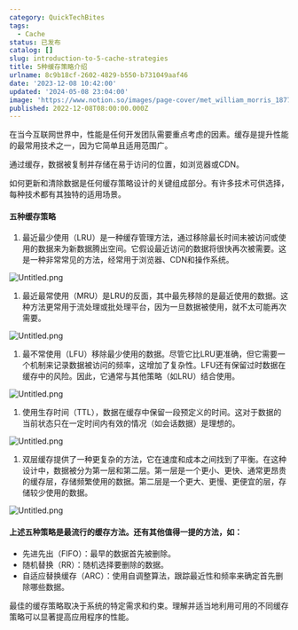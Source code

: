 ```yaml
---
category: QuickTechBites
tags:
  - Cache
status: 已发布
catalog: []
slug: introduction-to-5-cache-strategies
title: 5种缓存策略介绍
urlname: 8c9b18cf-2602-4829-b550-b731049aaf46
date: '2023-12-08 10:42:00'
updated: '2024-05-08 23:04:00'
image: 'https://www.notion.so/images/page-cover/met_william_morris_1877_willow.jpg'
published: 2022-12-08T08:00:00.000Z
---
```


在当今互联网世界中，性能是任何开发团队需要重点考虑的因素。缓存是提升性能的最常用技术之一，因为它简单且适用范围广。


通过缓存，数据被复制并存储在易于访问的位置，如浏览器或CDN。


如何更新和清除数据是任何缓存策略设计的关键组成部分。有许多技术可供选择，每种技术都有其独特的适用场景。


#### 五种缓存策略

1. 最近最少使用（LRU）是一种缓存管理方法，通过移除最长时间未被访问或使用的数据来为新数据腾出空间。它假设最近访问的数据将很快再次被需要。这是一种非常常见的方法，经常用于浏览器、CDN和操作系统。

![Untitled.png](https://prod-files-secure.s3.us-west-2.amazonaws.com/5d24fe63-e567-4804-86f9-9fdc62e13082/74494354-3dc7-4fc2-be3e-7e15913b3f24/Untitled.png?X-Amz-Algorithm=AWS4-HMAC-SHA256&X-Amz-Content-Sha256=UNSIGNED-PAYLOAD&X-Amz-Credential=ASIAZI2LB466RHLKQMTJ%2F20250201%2Fus-west-2%2Fs3%2Faws4_request&X-Amz-Date=20250201T213239Z&X-Amz-Expires=3600&X-Amz-Security-Token=IQoJb3JpZ2luX2VjENX%2F%2F%2F%2F%2F%2F%2F%2F%2F%2FwEaCXVzLXdlc3QtMiJGMEQCIHZ2tLoVssI0Iglwt7KXYe%2BJGF4cu4B3oCSztRwkLwP6AiBtTEHQwpqKsj%2FnxGrFl3JTlUf2PX%2F9g8GcZvTSnSrJ9SqIBAje%2F%2F%2F%2F%2F%2F%2F%2F%2F%2F8BEAAaDDYzNzQyMzE4MzgwNSIMj32dTh%2FwpNEiAH5MKtwDhY10RYzILt2TNtYL0233WvQaeZBm5B8FxdXBOFXZsNKNUbjisFmrB8%2Bmo9TSXdOjVhw2H%2BFx%2BVJcu5udr4QooFSZUNnl7nL1Pnwa71OBjPFg%2FVlupXEXcRfpi9jdXLFx0XcgncAnDUMYgonx1DF89sr6Ib4ChN7HohIjV0xWL4uSR9I59djolnU%2Fm5mWFDB7ypevT3aVJTBvHZgNRi81y72i3tZ7tX2N7NS%2Bv0l4YowZKeKb79ycI8bQ0lx%2B43fzQnzobXBn%2BXeQCLqW5bqeDvc0CkJ%2FYAbBX7AA53YvpHg%2FdroNKArv3Ed4AkggRULjHauK7J0qKfP7ry2IwniYMLFyeYt40VoFwpNOBhyljaxhY0TPPI7QCU65rzvaeaw3HrEBUTCG0paeDFVcwOiOwoZN6gdlrWlSxZ7g9GSTlys%2FoutN3nCJJdXUwyV%2F3ehBI7WR%2BPeeJvZvGMCQ2f6nCyt%2FTdLgLclqS6%2FoaGWpT70%2BweHfZyeBnstS%2BYKGMSCwiotXZqRf1tfbbgJlA9gzLJBnyMlI37f%2FoSpr%2BAiV0mXSlCWb5mBPGqX%2B76iyYeiaMnfg7lB0PoIRacUCD0xe4zlCqp%2FhOQjKULplJJ2dJMFjUWZu%2FnTjwNap%2F3Uwt5T6vAY6pgH2GiRWwfNQ4kgYH9MZ6QJ%2BndmWLQnSJfvC9SZW4gpuE8SGjV%2BePAMCX0%2Fwghh5i3n4QZ%2BtttRo24bmhVX6LmAQk2MJ04tOuU1A7Gu1%2Fyn4DsD%2FzFyDb9psb37POGstmwN0OGgdBMfyD9MZLjv%2BXkEUxpa2zZ9LPOF4WR68dQObrbfyM5F7tQ60QvgaCwJYbRgoYeZV0BCBDtO3InPcjGToPRi7Mp06&X-Amz-Signature=bc48b674cfb1bcb550ad54f7edaf949008ad5e4bb248f05f02264d40d7ec62ff&X-Amz-SignedHeaders=host&x-id=GetObject)

1. 最近最常使用（MRU）是LRU的反面，其中最先移除的是最近使用的数据。这种方法更常用于流处理或批处理平台，因为一旦数据被使用，就不太可能再次需要。

![Untitled.png](https://prod-files-secure.s3.us-west-2.amazonaws.com/5d24fe63-e567-4804-86f9-9fdc62e13082/9394e615-e149-4cd8-9a1b-e3c39cda8184/Untitled.png?X-Amz-Algorithm=AWS4-HMAC-SHA256&X-Amz-Content-Sha256=UNSIGNED-PAYLOAD&X-Amz-Credential=ASIAZI2LB466RHLKQMTJ%2F20250201%2Fus-west-2%2Fs3%2Faws4_request&X-Amz-Date=20250201T213239Z&X-Amz-Expires=3600&X-Amz-Security-Token=IQoJb3JpZ2luX2VjENX%2F%2F%2F%2F%2F%2F%2F%2F%2F%2FwEaCXVzLXdlc3QtMiJGMEQCIHZ2tLoVssI0Iglwt7KXYe%2BJGF4cu4B3oCSztRwkLwP6AiBtTEHQwpqKsj%2FnxGrFl3JTlUf2PX%2F9g8GcZvTSnSrJ9SqIBAje%2F%2F%2F%2F%2F%2F%2F%2F%2F%2F8BEAAaDDYzNzQyMzE4MzgwNSIMj32dTh%2FwpNEiAH5MKtwDhY10RYzILt2TNtYL0233WvQaeZBm5B8FxdXBOFXZsNKNUbjisFmrB8%2Bmo9TSXdOjVhw2H%2BFx%2BVJcu5udr4QooFSZUNnl7nL1Pnwa71OBjPFg%2FVlupXEXcRfpi9jdXLFx0XcgncAnDUMYgonx1DF89sr6Ib4ChN7HohIjV0xWL4uSR9I59djolnU%2Fm5mWFDB7ypevT3aVJTBvHZgNRi81y72i3tZ7tX2N7NS%2Bv0l4YowZKeKb79ycI8bQ0lx%2B43fzQnzobXBn%2BXeQCLqW5bqeDvc0CkJ%2FYAbBX7AA53YvpHg%2FdroNKArv3Ed4AkggRULjHauK7J0qKfP7ry2IwniYMLFyeYt40VoFwpNOBhyljaxhY0TPPI7QCU65rzvaeaw3HrEBUTCG0paeDFVcwOiOwoZN6gdlrWlSxZ7g9GSTlys%2FoutN3nCJJdXUwyV%2F3ehBI7WR%2BPeeJvZvGMCQ2f6nCyt%2FTdLgLclqS6%2FoaGWpT70%2BweHfZyeBnstS%2BYKGMSCwiotXZqRf1tfbbgJlA9gzLJBnyMlI37f%2FoSpr%2BAiV0mXSlCWb5mBPGqX%2B76iyYeiaMnfg7lB0PoIRacUCD0xe4zlCqp%2FhOQjKULplJJ2dJMFjUWZu%2FnTjwNap%2F3Uwt5T6vAY6pgH2GiRWwfNQ4kgYH9MZ6QJ%2BndmWLQnSJfvC9SZW4gpuE8SGjV%2BePAMCX0%2Fwghh5i3n4QZ%2BtttRo24bmhVX6LmAQk2MJ04tOuU1A7Gu1%2Fyn4DsD%2FzFyDb9psb37POGstmwN0OGgdBMfyD9MZLjv%2BXkEUxpa2zZ9LPOF4WR68dQObrbfyM5F7tQ60QvgaCwJYbRgoYeZV0BCBDtO3InPcjGToPRi7Mp06&X-Amz-Signature=e0f9dccd3089ea5b317cc7e03b9b08d6c8149e89c01934d2ffb4cadebc6b8b05&X-Amz-SignedHeaders=host&x-id=GetObject)

1. 最不常使用（LFU）移除最少使用的数据。尽管它比LRU更准确，但它需要一个机制来记录数据被访问的频率，这增加了复杂性。LFU还有保留过时数据在缓存中的风险。因此，它通常与其他策略（如LRU）结合使用。

![Untitled.png](https://prod-files-secure.s3.us-west-2.amazonaws.com/5d24fe63-e567-4804-86f9-9fdc62e13082/ff489bb8-941e-4617-b208-e17020ed7ada/Untitled.png?X-Amz-Algorithm=AWS4-HMAC-SHA256&X-Amz-Content-Sha256=UNSIGNED-PAYLOAD&X-Amz-Credential=ASIAZI2LB466RHLKQMTJ%2F20250201%2Fus-west-2%2Fs3%2Faws4_request&X-Amz-Date=20250201T213239Z&X-Amz-Expires=3600&X-Amz-Security-Token=IQoJb3JpZ2luX2VjENX%2F%2F%2F%2F%2F%2F%2F%2F%2F%2FwEaCXVzLXdlc3QtMiJGMEQCIHZ2tLoVssI0Iglwt7KXYe%2BJGF4cu4B3oCSztRwkLwP6AiBtTEHQwpqKsj%2FnxGrFl3JTlUf2PX%2F9g8GcZvTSnSrJ9SqIBAje%2F%2F%2F%2F%2F%2F%2F%2F%2F%2F8BEAAaDDYzNzQyMzE4MzgwNSIMj32dTh%2FwpNEiAH5MKtwDhY10RYzILt2TNtYL0233WvQaeZBm5B8FxdXBOFXZsNKNUbjisFmrB8%2Bmo9TSXdOjVhw2H%2BFx%2BVJcu5udr4QooFSZUNnl7nL1Pnwa71OBjPFg%2FVlupXEXcRfpi9jdXLFx0XcgncAnDUMYgonx1DF89sr6Ib4ChN7HohIjV0xWL4uSR9I59djolnU%2Fm5mWFDB7ypevT3aVJTBvHZgNRi81y72i3tZ7tX2N7NS%2Bv0l4YowZKeKb79ycI8bQ0lx%2B43fzQnzobXBn%2BXeQCLqW5bqeDvc0CkJ%2FYAbBX7AA53YvpHg%2FdroNKArv3Ed4AkggRULjHauK7J0qKfP7ry2IwniYMLFyeYt40VoFwpNOBhyljaxhY0TPPI7QCU65rzvaeaw3HrEBUTCG0paeDFVcwOiOwoZN6gdlrWlSxZ7g9GSTlys%2FoutN3nCJJdXUwyV%2F3ehBI7WR%2BPeeJvZvGMCQ2f6nCyt%2FTdLgLclqS6%2FoaGWpT70%2BweHfZyeBnstS%2BYKGMSCwiotXZqRf1tfbbgJlA9gzLJBnyMlI37f%2FoSpr%2BAiV0mXSlCWb5mBPGqX%2B76iyYeiaMnfg7lB0PoIRacUCD0xe4zlCqp%2FhOQjKULplJJ2dJMFjUWZu%2FnTjwNap%2F3Uwt5T6vAY6pgH2GiRWwfNQ4kgYH9MZ6QJ%2BndmWLQnSJfvC9SZW4gpuE8SGjV%2BePAMCX0%2Fwghh5i3n4QZ%2BtttRo24bmhVX6LmAQk2MJ04tOuU1A7Gu1%2Fyn4DsD%2FzFyDb9psb37POGstmwN0OGgdBMfyD9MZLjv%2BXkEUxpa2zZ9LPOF4WR68dQObrbfyM5F7tQ60QvgaCwJYbRgoYeZV0BCBDtO3InPcjGToPRi7Mp06&X-Amz-Signature=45b15a8f2e073dfa88aab105d3b7b49336a24389b3cd157f884b65138228a152&X-Amz-SignedHeaders=host&x-id=GetObject)

1. 使用生存时间（TTL），数据在缓存中保留一段预定义的时间。这对于数据的当前状态只在一定时间内有效的情况（如会话数据）是理想的。

![Untitled.png](https://prod-files-secure.s3.us-west-2.amazonaws.com/5d24fe63-e567-4804-86f9-9fdc62e13082/480ed8d3-f3c7-4a40-a9c6-4ca2e915c139/Untitled.png?X-Amz-Algorithm=AWS4-HMAC-SHA256&X-Amz-Content-Sha256=UNSIGNED-PAYLOAD&X-Amz-Credential=ASIAZI2LB466RHLKQMTJ%2F20250201%2Fus-west-2%2Fs3%2Faws4_request&X-Amz-Date=20250201T213239Z&X-Amz-Expires=3600&X-Amz-Security-Token=IQoJb3JpZ2luX2VjENX%2F%2F%2F%2F%2F%2F%2F%2F%2F%2FwEaCXVzLXdlc3QtMiJGMEQCIHZ2tLoVssI0Iglwt7KXYe%2BJGF4cu4B3oCSztRwkLwP6AiBtTEHQwpqKsj%2FnxGrFl3JTlUf2PX%2F9g8GcZvTSnSrJ9SqIBAje%2F%2F%2F%2F%2F%2F%2F%2F%2F%2F8BEAAaDDYzNzQyMzE4MzgwNSIMj32dTh%2FwpNEiAH5MKtwDhY10RYzILt2TNtYL0233WvQaeZBm5B8FxdXBOFXZsNKNUbjisFmrB8%2Bmo9TSXdOjVhw2H%2BFx%2BVJcu5udr4QooFSZUNnl7nL1Pnwa71OBjPFg%2FVlupXEXcRfpi9jdXLFx0XcgncAnDUMYgonx1DF89sr6Ib4ChN7HohIjV0xWL4uSR9I59djolnU%2Fm5mWFDB7ypevT3aVJTBvHZgNRi81y72i3tZ7tX2N7NS%2Bv0l4YowZKeKb79ycI8bQ0lx%2B43fzQnzobXBn%2BXeQCLqW5bqeDvc0CkJ%2FYAbBX7AA53YvpHg%2FdroNKArv3Ed4AkggRULjHauK7J0qKfP7ry2IwniYMLFyeYt40VoFwpNOBhyljaxhY0TPPI7QCU65rzvaeaw3HrEBUTCG0paeDFVcwOiOwoZN6gdlrWlSxZ7g9GSTlys%2FoutN3nCJJdXUwyV%2F3ehBI7WR%2BPeeJvZvGMCQ2f6nCyt%2FTdLgLclqS6%2FoaGWpT70%2BweHfZyeBnstS%2BYKGMSCwiotXZqRf1tfbbgJlA9gzLJBnyMlI37f%2FoSpr%2BAiV0mXSlCWb5mBPGqX%2B76iyYeiaMnfg7lB0PoIRacUCD0xe4zlCqp%2FhOQjKULplJJ2dJMFjUWZu%2FnTjwNap%2F3Uwt5T6vAY6pgH2GiRWwfNQ4kgYH9MZ6QJ%2BndmWLQnSJfvC9SZW4gpuE8SGjV%2BePAMCX0%2Fwghh5i3n4QZ%2BtttRo24bmhVX6LmAQk2MJ04tOuU1A7Gu1%2Fyn4DsD%2FzFyDb9psb37POGstmwN0OGgdBMfyD9MZLjv%2BXkEUxpa2zZ9LPOF4WR68dQObrbfyM5F7tQ60QvgaCwJYbRgoYeZV0BCBDtO3InPcjGToPRi7Mp06&X-Amz-Signature=b7b902c8b9b2c80f2f711065ea5ff216f1e30b1a57b54bd3df2fdf77e5eda86d&X-Amz-SignedHeaders=host&x-id=GetObject)

1. 双层缓存提供了一种更复杂的方法，它在速度和成本之间找到了平衡。在这种设计中，数据被分为第一层和第二层。第一层是一个更小、更快、通常更昂贵的缓存层，存储频繁使用的数据。第二层是一个更大、更慢、更便宜的层，存储较少使用的数据。

![Untitled.png](https://prod-files-secure.s3.us-west-2.amazonaws.com/5d24fe63-e567-4804-86f9-9fdc62e13082/35e68090-275d-4707-9e9a-ce86f000e9eb/Untitled.png?X-Amz-Algorithm=AWS4-HMAC-SHA256&X-Amz-Content-Sha256=UNSIGNED-PAYLOAD&X-Amz-Credential=ASIAZI2LB466RHLKQMTJ%2F20250201%2Fus-west-2%2Fs3%2Faws4_request&X-Amz-Date=20250201T213239Z&X-Amz-Expires=3600&X-Amz-Security-Token=IQoJb3JpZ2luX2VjENX%2F%2F%2F%2F%2F%2F%2F%2F%2F%2FwEaCXVzLXdlc3QtMiJGMEQCIHZ2tLoVssI0Iglwt7KXYe%2BJGF4cu4B3oCSztRwkLwP6AiBtTEHQwpqKsj%2FnxGrFl3JTlUf2PX%2F9g8GcZvTSnSrJ9SqIBAje%2F%2F%2F%2F%2F%2F%2F%2F%2F%2F8BEAAaDDYzNzQyMzE4MzgwNSIMj32dTh%2FwpNEiAH5MKtwDhY10RYzILt2TNtYL0233WvQaeZBm5B8FxdXBOFXZsNKNUbjisFmrB8%2Bmo9TSXdOjVhw2H%2BFx%2BVJcu5udr4QooFSZUNnl7nL1Pnwa71OBjPFg%2FVlupXEXcRfpi9jdXLFx0XcgncAnDUMYgonx1DF89sr6Ib4ChN7HohIjV0xWL4uSR9I59djolnU%2Fm5mWFDB7ypevT3aVJTBvHZgNRi81y72i3tZ7tX2N7NS%2Bv0l4YowZKeKb79ycI8bQ0lx%2B43fzQnzobXBn%2BXeQCLqW5bqeDvc0CkJ%2FYAbBX7AA53YvpHg%2FdroNKArv3Ed4AkggRULjHauK7J0qKfP7ry2IwniYMLFyeYt40VoFwpNOBhyljaxhY0TPPI7QCU65rzvaeaw3HrEBUTCG0paeDFVcwOiOwoZN6gdlrWlSxZ7g9GSTlys%2FoutN3nCJJdXUwyV%2F3ehBI7WR%2BPeeJvZvGMCQ2f6nCyt%2FTdLgLclqS6%2FoaGWpT70%2BweHfZyeBnstS%2BYKGMSCwiotXZqRf1tfbbgJlA9gzLJBnyMlI37f%2FoSpr%2BAiV0mXSlCWb5mBPGqX%2B76iyYeiaMnfg7lB0PoIRacUCD0xe4zlCqp%2FhOQjKULplJJ2dJMFjUWZu%2FnTjwNap%2F3Uwt5T6vAY6pgH2GiRWwfNQ4kgYH9MZ6QJ%2BndmWLQnSJfvC9SZW4gpuE8SGjV%2BePAMCX0%2Fwghh5i3n4QZ%2BtttRo24bmhVX6LmAQk2MJ04tOuU1A7Gu1%2Fyn4DsD%2FzFyDb9psb37POGstmwN0OGgdBMfyD9MZLjv%2BXkEUxpa2zZ9LPOF4WR68dQObrbfyM5F7tQ60QvgaCwJYbRgoYeZV0BCBDtO3InPcjGToPRi7Mp06&X-Amz-Signature=d4bae1b15c283c50b10893fa8a9b889a9e962d904f3578c8179d3a605c6b1856&X-Amz-SignedHeaders=host&x-id=GetObject)


#### 上述五种策略是最流行的缓存方法。还有其他值得一提的方法，如：

- 先进先出（FIFO）：最早的数据首先被删除。
- 随机替换（RR）：随机选择要删除的数据。
- 自适应替换缓存（ARC）：使用自调整算法，跟踪最近性和频率来确定首先删除哪些数据。

最佳的缓存策略取决于系统的特定需求和约束。理解并适当地利用可用的不同缓存策略可以显著提高应用程序的性能。

